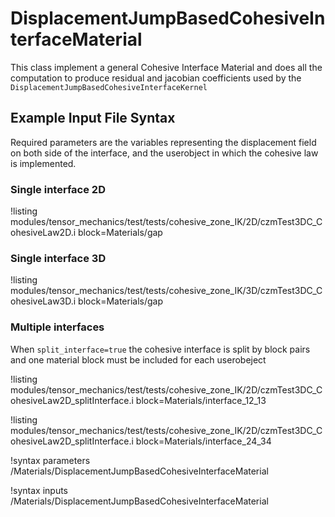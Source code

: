 # DisplacementJumpBasedCohesiveInterfaceMaterial

<!-- !syntax description /Materials/DisplacementJumpBasedCohesiveInterfaceMaterial -->

This class implement a general Cohesive Interface Material and does all the computation to produce residual and jacobian coefficients used by the `DisplacementJumpBasedCohesiveInterfaceKernel`

## Example Input File Syntax

Required parameters are the variables representing the displacement field on both side of the interface, and the userobject in which the cohesive law is implemented.


### Single interface 2D

!listing modules/tensor_mechanics/test/tests/cohesive_zone_IK/2D/czmTest3DC_CohesiveLaw2D.i block=Materials/gap

### Single interface 3D

!listing modules/tensor_mechanics/test/tests/cohesive_zone_IK/3D/czmTest3DC_CohesiveLaw3D.i block=Materials/gap

### Multiple interfaces

When `split_interface=true` the cohesive interface is split by block pairs and one material block must be included for each userobeject

!listing modules/tensor_mechanics/test/tests/cohesive_zone_IK/2D/czmTest3DC_CohesiveLaw2D_splitInterface.i block=Materials/interface_12_13

!listing modules/tensor_mechanics/test/tests/cohesive_zone_IK/2D/czmTest3DC_CohesiveLaw2D_splitInterface.i block=Materials/interface_24_34

<!-- !listing modules/tensor_mechanics/test/tests/cohesive_zone_IK/2D/czmTest3DC_CohesiveLaw2D_splitInterface.i  -->



!syntax parameters /Materials/DisplacementJumpBasedCohesiveInterfaceMaterial

!syntax inputs /Materials/DisplacementJumpBasedCohesiveInterfaceMaterial

